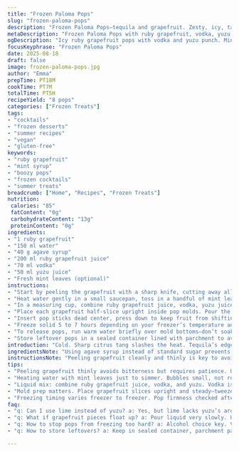 ```yaml
---
title: "Frozen Paloma Pops"
slug: "frozen-paloma-pops"
description: "Frozen Paloma Pops—tequila and grapefruit. Zesty, icy, tart. Uses ruby grapefruit pithless segments frozen with a boozy, tangy liquid mix. Syrup made with agave instead of sugar. Replaces lime juice with yuzu for sharper citrus punch. Vodka swaps tequila for a cleaner burn. Pops set firm but not rock solid. Eight pops per batch. Mold trickery to position grapefruit slices perfectly. Water infused with mint leaves to add cool herbal notes. Lasts frozen for weeks. Handy summer treat for those who like cocktails but want refreshing slushies on a stick. Vegan, gluten-free, nut-free, dairy- and egg-free too."
metaDescription: "Frozen Paloma Pops with ruby grapefruit, vodka, yuzu, and mint syrup. Chilled citrus pops with a tangy bite and herbal coolness. Eight pops ready in hours."
ogDescription: "Icy ruby grapefruit pops with vodka and yuzu punch. Mint-infused syrup keeps these frozen treats fresh and not rock hard. Chill, pop, enjoy summer cool down."
focusKeyphrase: "Frozen Paloma Pops"
date: 2025-08-18
draft: false
image: frozen-paloma-pops.jpg
author: "Emma"
prepTime: PT18M
cookTime: PT7M
totalTime: PT5H
recipeYield: "8 pops"
categories: ["Frozen Treats"]
tags:
- "cocktails"
- "frozen desserts"
- "summer recipes"
- "vegan"
- "gluten-free"
keywords:
- "ruby grapefruit"
- "mint syrup"
- "boozy pops"
- "frozen cocktails"
- "summer treats"
breadcrumb: ["Home", "Recipes", "Frozen Treats"]
nutrition: 
 calories: "85"
 fatContent: "0g"
 carbohydrateContent: "13g"
 proteinContent: "0g"
ingredients:
- "1 ruby grapefruit"
- "150 ml water"
- "40 g agave syrup"
- "200 ml ruby grapefruit juice"
- "70 ml vodka"
- "50 ml yuzu juice"
- "Fresh mint leaves (optional)"
instructions:
- "Start by peeling the grapefruit with a sharp knife, cutting away all white pith to avoid bitterness. Slice eight half-round segments about 1 cm thick. Set aside."
- "Heat water gently in a small saucepan, toss in a handful of mint leaves. Let the water come to a low simmer—bubbles start to rise but don’t boil hard. Remove from heat, strain mint out, and stir in agave syrup until dissolved. Cool down."
- "In a measuring cup, combine ruby grapefruit juice, vodka, yuzu juice, and the cooled mint syrup. Stir with a spoon until well mixed."
- "Place each grapefruit half-slice upright inside pop molds. Pour the boozy citrus mix carefully over the slices, filling molds but leaving room for expansion."
- "Insert pop sticks dead center, press down to keep fruit from shifting."
- "Freeze solid 5 to 7 hours depending on your freezer’s temperature and mold thickness. Pops should be firm yet slightly soft when poked—a slight give means easier unmolding."
- "To release pops, run warm water briefly over mold bottoms—don’t soak or melt pops. Use a quick twist and gentle tug to extract."
- "Store leftover pops in a sealed container lined with parchment to avoid freezer burn or ice crystals. Consume within 3 weeks for best flavor."
introduction: "Cold. Sharp citrus tang slashes the heat. Tequila’s edge replaced here by vodka’s cleaner bite. Learned this after past Paloma attempts sometimes froze too bitter or harsh. Enlisting ruby grapefruit segments pried out perfectly—no pith, no bitter white inside, just juicy glowing wedges. Mint infusion in the syrup adds a cool green note that cuts through the booze’s burn seamlessly. Swapped lime juice for yuzu to amp the complexity—something I stumbled on in a Japanese izakaya years ago. Result? Pops that freeze firm but yield a cushioned bite. Not that nightmare ice brick which breaks teeth. Popsicles you want to suck on, swallow slowly; not just gulp and forget. Perfect for summer nights when you want a kiss of booze without bottles and pouring."
ingredientsNote: "Using agave syrup instead of standard sugar prevents crystallizing in the frozen mixture—keeps pops smooth. Mint leaves in the syrup add freshness but can be skipped; if you omit, maybe an extra splash of plain water or a tiny basil sprig for another aromatic twist. Vodka is less pungent than tequila and freezes better, avoids icy bitterness which is common with tequila at high freezing temps. Yuzu juice swaps lime for that complex citrus character—if unavailable, fresh calamansi or extra lime will do. Ruby grapefruit is best for its intense color and deep flavor, white grapefruit is too bitter. Peeling all pith is critical; white bits turn pops unpleasantly bitter as they freeze. Keep the liquid portion chill before pouring to avoid premature melting of fruit."
instructionsNote: "Peeling grapefruit cleanly and thinly is key to avoiding bitterness—use a sharp paring or chef’s knife. Work over bowl to catch juices. Infusing mint in water while warming lets the herb release volatile oils without becoming grassy or overpowering. Watch: once small bubbles form and begin rising, time to remove the pot from heat. Don’t boil aggressively; leaves turn bitter if steeped too long. Pour syrup over frozen fruit slices carefully—don’t pour fast or slices will float or shift. Placing sticks centered and pressing down firmly keeps pops even in shape. Freezing time depends on each freezer’s temp. I recommend checking firmness after 5 hours to avoid overfreezing. If pops resist release, warm water over bottom alone loosens edges—don’t flood the mold or pops melt. Store carefully to prevent air exposure which causes icy texture."
tips:
- "Peeling grapefruit thinly avoids bitterness but requires patience. Use a sharp knife, slice pith away carefully. White pith ruins flavor fast once frozen. Work over a bowl for juice capture. Keep pieces uniform thickness; too thin means fragile freezes, too thick disrupts mold filling."
- "Heating water with mint leaves just to simmer. Bubbles small, not rolling boil. Pull off heat early or leaves turn grassy and bitter. Strain immediately to stop infusion. Stir agave syrup while warm for full dissolving, cool completely before mixing else pops stay soft or melt fruit slices."
- "Liquid mix: combine ruby grapefruit juice, vodka, and yuzu. Vodka is less sharp than tequila, freezes better. If no yuzu, calamansi or extra lime juice works but flavor changes, less complex. Chill liquid before pouring mold to prevent premature melting. Pour slowly over fruit to avoid displacement."
- "Mold prep matters. Place grapefruit slices upright and steady—tweezers or skewer useful here. Press sticks down so fruit doesn’t shift, keeps pops uniform. Silicone molds release easier than hard plastic, especially with juicy fruit wedges. Warm water soak only on mold bottom; flooding softens pops too much."
- "Freezing timing varies freezer to freezer. Pop firmness checked after 5 hours avoids rock-solid results. Slight softness lets pops release easier, no cracked edges or teeth breaking ice. If stuck, quick warm water trick softens mold edges leaving pops intact. Don’t rush or you’ll lose shape and texture."
faq:
- "q: Can I use lime instead of yuzu? a: Yes, but lime lacks yuzu’s aroma nuance. Calamansi is closer. Triple-pressed fresh lime juice works when nothing else. Flavor changes, sharper, less layered. Use sparingly to avoid overpowering."
- "q: What if grapefruit pieces float up? a: Pour liquid very slowly. Upright placement with tools helps. Weight can be from thick slices; balance rigidity and thickness. Chilling liquid before pouring reduces movement. Press sticks down firmly to secure. Mold shape also affects stability."
- "q: How to stop pops from freezing too hard? a: Alcohol choice key. Vodka freezes better, tequila tends icy and bitter. Ratio of alcohol to juice matters, too much booze prevents firm set. Check freezer temp if too cold. Slight give on touch means easier unmolding and better bite texture."
- "q: How to store leftovers? a: Keep in sealed container, parchment paper stops freezer burn and ice crystals. Store in back of freezer away from door. Consume within 3 weeks. Avoid moisture exposure; staling affects texture more than flavor. No thaw-refreeze cycles or pops degrade fast."

---
```

